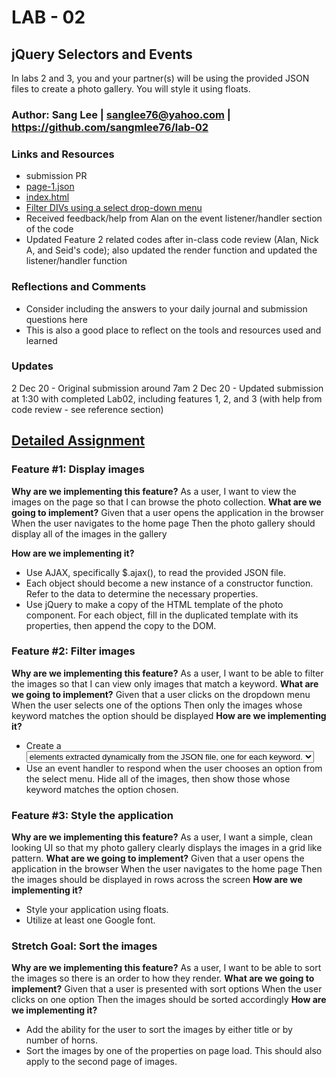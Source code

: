# LAB - 02

## jQuery Selectors and Events
In labs 2 and 3, you and your partner(s) will be using the provided JSON files to create a photo gallery. You will style it using floats.

### Author: Sang Lee | sanglee76@yahoo.com | https://github.com/sangmlee76/lab-02

### Links and Resources
+ submission PR
+ [page-1.json](https://codefellows.github.io/code-301-guide/curriculum/class-02/lab/starter-code/page-1.json)
+ [index.html](https://codefellows.github.io/code-301-guide/curriculum/class-02/lab/starter-code/index.html)
+ [Filter DIVs using a select drop-down menu](https://codepen.io/kaziko/pen/EoOPEQ)
+ Received feedback/help from Alan on the event listener/handler section of the code
+ Updated Feature 2 related codes after in-class code review (Alan, Nick A, and Seid's code); also updated the render function and updated the listener/handler function

### Reflections and Comments
+ Consider including the answers to your daily journal and submission questions here
+ This is also a good place to reflect on the tools and resources used and learned

### Updates
2 Dec 20 - Original submission around 7am 
2 Dec 20 - Updated submission at 1:30 with completed Lab02, including features 1, 2, and 3 (with help from code review  - see reference section)


## [Detailed Assignment](https://canvas.instructure.com/courses/2433455/assignments/18669460#submit)

### Feature #1: Display images
**Why are we implementing this feature?**
As a user, I want to view the images on the page so that I can browse the photo collection.
**What are we going to implement?**
Given that a user opens the application in the browser When the user navigates to the home page Then the photo gallery should display all of the images in the gallery

**How are we implementing it?**
+ Use AJAX, specifically $.ajax(), to read the provided JSON file.
+ Each object should become a new instance of a constructor function. Refer to the data to determine the necessary properties.
+ Use jQuery to make a copy of the HTML template of the photo component. For each object, fill in the duplicated template with its properties, then append the copy to the DOM.

### Feature #2: Filter images
**Why are we implementing this feature?**
As a user, I want to be able to filter the images so that I can view only images that match a keyword.
**What are we going to implement?**
Given that a user clicks on the dropdown menu When the user selects one of the options Then only the images whose keyword matches the option should be displayed
**How are we implementing it?**
+ Create a <select> element which contains unique <option> elements extracted dynamically from the JSON file, one for each keyword.
+ Use an event handler to respond when the user chooses an option from the select menu. Hide all of the images, then show those whose keyword matches the option chosen.

### Feature #3: Style the application
**Why are we implementing this feature?**
As a user, I want a simple, clean looking UI so that my photo gallery clearly displays the images in a grid like pattern.
**What are we going to implement?**
Given that a user opens the application in the browser When the user navigates to the home page Then the images should be displayed in rows across the screen
**How are we implementing it?**
+ Style your application using floats.
+ Utilize at least one Google font.

### Stretch Goal: Sort the images
**Why are we implementing this feature?**
As a user, I want to be able to sort the images so there is an order to how they render.
**What are we going to implement?**
Given that a user is presented with sort options When the user clicks on one option Then the images should be sorted accordingly
**How are we implementing it?**
+ Add the ability for the user to sort the images by either title or by number of horns.
+ Sort the images by one of the properties on page load. This should also apply to the second page of images.